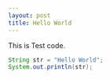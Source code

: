 ```yaml
---
layout: post
title: Hello World
---
```


This is Test code.

```java
String str = "Hello World";
System.out.println(str);
```
